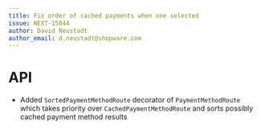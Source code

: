```yaml
---
title: Fix order of cached payments when one selected
issue: NEXT-15044
author: David Neustadt
author_email: d.neustadt@shopware.com 
---
```

# API
* Added `SortedPaymentMethodRoute` decorator of `PaymentMethodRoute` which takes priority over `CachedPaymentMethodRoute` and sorts possibly cached payment method results
